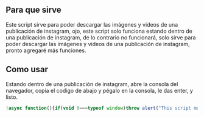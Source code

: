 ## Para que sirve
Este script sirve para poder descargar las imágenes y videos de una publicación de instagram, ojo, este script solo funciona estando dentro de una publicación de instagram, de lo contrario no funcionará, solo sirve para poder descargar las imágenes y videos de una publicación de instagram, pronto agregaré más funciones.

## Como usar
Estando dentro de una publicación de instagram, abre la consola del navegador, copia el codigo de abajo y pégalo en la consola, le das enter, y listo.

```js data-copy
!async function(){if(void 0===typeof window)throw alert("This script must be run in the browser"),"";const t=new URL(window.location.href);if("https://www.instagram.com"!==t.origin)throw alert("This script must be run on Instagram"),"";if("p"!==t.pathname.split("/")[1])throw alert("This script must be run on a post"),"";t.search=new URLSearchParams({__a:1,__d:"dis"}),console.log(t.href);const e=await fetch(t);if(!e.ok)throw alert("Failed to fetch post"),"";const i=await e.json();if(!i.items[0])throw alert("Uknow fetch data"),"";const n=i.items[0];let r;switch(n.media_type){case 1:r={type:"image",sources:[n.image_versions2.candidates[0].url]};break;case 2:r={type:"video",sources:[n.video_versions[0].url]};break;case 8:r={type:"image",sources:n.carousel_media.map((t=>t.image_versions2.candidates[0].url))};break;default:alert("Uknow post type")}const s=n.caption.user.hd_profile_pic_url_info.url,a=document.createElement("div");a.innerHTML=`\n\t\t\t<h6 style="font-style:italic;margin-bottom:10px;text-align:center">Aviso: Para quitar este cuadro tienes que recargar la página, si lo haces, tendrás que volver a ejecutar el script.</h6>\n\t\t\t<h1 style="text-align:center;margin-bottom:10px;font-size:20px">Resultado</h1>\n\t\t\t<div style="width:100%;display:flex;flex-direction:column;align-items:center;jutify-content:center;gap:5px">\n\t\t\t\t<div style="display:flex;align-items:center;jutify-content:center;gap:10px">\n\t\t\t\t\t<div>\n\t\t\t\t\t\t<img src="${s}" style="width:50px;height:50px;object-fit:cover;border-radius:5px" />\n\t\t\t\t\t</div>\n\t\t\t\t\t<div>\n\t\t\t\t\t\t<a href="${s}" target="_blank">Ver en HD</a>\n\t\t\t\t\t</div>\n\t\t\t\t</div>\n\t\t\t\t${r.sources.map((t=>"image"===r.type?`\n\t\t\t\t\t\t\t<div style="display:flex;align-items:center;jutify-content:center;gap:10px">\n\t\t\t\t\t\t\t\t<div>\n\t\t\t\t\t\t\t\t\t<img src="${t}" style="width:50px;height:50px;object-fit:cover;border-radius:5px" />\n\t\t\t\t\t\t\t\t</div>\n\t\t\t\t\t\t\t\t<div>\n\t\t\t\t\t\t\t\t\t<a href="${t}" target="_blank">Ver en HD</a>\n\t\t\t\t\t\t\t\t</div>\n\t\t\t\t\t\t\t</div>\n\t\t\t\t\t\t`:`<video src="${t}" controls></video>`)).join("")}\n\t\t\t</div>\n\t`,a.style.position="fixed",a.style.inset="0",a.style.margin="auto",a.style.width="15rem",a.style.height="21rem",a.style.padding="1rem",a.style.background="blue",a.style.color="white",a.style.borderRadius="5px",a.style.boxShadow="0 0 10px rgba(0,0,0,0.5)",a.style.overflow="auto",a.style.zIndex="99999",document.body.appendChild(a)}();
```